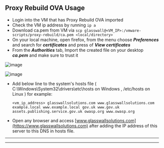 ## Proxy Rebuild OVA Usage

- Login into the VM that has Proxy Rebuild OVA imported
- Check the VM ip address by running `ip a`
- Download ca.pem from VM via `scp glasswall@<VM_IP>:/vmware-scripts/proxy-rebuild/ca.pem <local/directory>`
- On your local machine, open firefox, from the menu choose ***Preferences*** and search for ***certificates*** and press of ***View certificates*** 
- From the ***Authorities*** tab, Import the created file on your desktop ***ca.pem*** and make sure to trust it

![image](https://user-images.githubusercontent.com/58347752/101023030-de7dca00-357a-11eb-8335-78de7f89aee1.png)

![image](https://user-images.githubusercontent.com/58347752/101023218-21d83880-357b-11eb-9059-1911dd0b410d.png)

- Add below line to the system's hosts file ( C:\Windows\System32\drivers\etc\hosts on Windows , /etc/hosts on Linux ) for example:
  ```
  <vm_ip_address> glasswallsolutions.com www.glasswallsolutions.com example.local www.example.local gov.uk www.gov.uk assets.publishing.service.gov.uk owasp.org www.owasp.org
  ```
- Open any browser and access [www.glasswallsolutions.com](https://www.glasswallsolutions.com) after adding the IP address of this server to this DNS in hosts file.

---
---